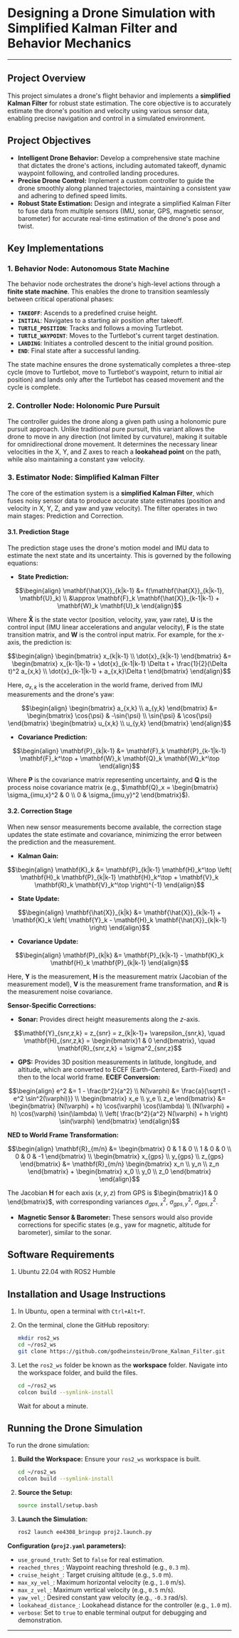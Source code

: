 # Designing a Drone Simulation with Simplified Kalman Filter and Behavior Mechanics

---

## Project Overview

This project simulates a drone's flight behavior and implements a **simplified Kalman Filter** for robust state estimation. The core objective is to accurately estimate the drone's position and velocity using various sensor data, enabling precise navigation and control in a simulated environment.

## Project Objectives

* **Intelligent Drone Behavior:** Develop a comprehensive state machine that dictates the drone's actions, including automated takeoff, dynamic waypoint following, and controlled landing procedures.
* **Precise Drone Control:** Implement a custom controller to guide the drone smoothly along planned trajectories, maintaining a consistent yaw and adhering to defined speed limits.
* **Robust State Estimation:** Design and integrate a simplified Kalman Filter to fuse data from multiple sensors (IMU, sonar, GPS, magnetic sensor, barometer) for accurate real-time estimation of the drone's pose and twist.

## Key Implementations

### 1. Behavior Node: Autonomous State Machine

The behavior node orchestrates the drone's high-level actions through a **finite state machine**. This enables the drone to transition seamlessly between critical operational phases:

* **`TAKEOFF`**: Ascends to a predefined cruise height.
* **`INITIAL`**: Navigates to a starting air position after takeoff.
* **`TURTLE_POSITION`**: Tracks and follows a moving Turtlebot.
* **`TURTLE_WAYPOINT`**: Moves to the Turtlebot's current target destination.
* **`LANDING`**: Initiates a controlled descent to the initial ground position.
* **`END`**: Final state after a successful landing.

The state machine ensures the drone systematically completes a three-step cycle (move to Turtlebot, move to Turtlebot's waypoint, return to initial air position) and lands only after the Turtlebot has ceased movement and the cycle is complete.

### 2. Controller Node: Holonomic Pure Pursuit

The controller guides the drone along a given path using a holonomic pure pursuit approach. Unlike traditional pure pursuit, this variant allows the drone to move in any direction (not limited by curvature), making it suitable for omnidirectional drone movement. It determines the necessary linear velocities in the X, Y, and Z axes to reach a **lookahead point** on the path, while also maintaining a constant yaw velocity.

### 3. Estimator Node: Simplified Kalman Filter

The core of the estimation system is a **simplified Kalman Filter**, which fuses noisy sensor data to produce accurate state estimates (position and velocity in X, Y, Z, and yaw and yaw velocity). The filter operates in two main stages: Prediction and Correction.

#### 3.1. Prediction Stage

The prediction stage uses the drone's motion model and IMU data to estimate the next state and its uncertainty. This is governed by the following equations:

* **State Prediction:**
```math
\begin{align}
\mathbf{\hat{X}}_{k|k-1} &= f(\mathbf{\hat{X}}_{k|k-1}, \mathbf{U}_k) \\
&\approx \mathbf{F}_k \mathbf{\hat{X}}_{k-1|k-1} + \mathbf{W}_k \mathbf{U}_k
\end{align}
```
Where $\mathbf{\hat{X}}$ is the state vector (position, velocity, yaw, yaw rate), $\mathbf{U}$ is the control input (IMU linear accelerations and angular velocity), $\mathbf{F}$ is the state transition matrix, and $\mathbf{W}$ is the control input matrix. For example, for the $x$-axis, the prediction is:
    
```math
\begin{align}
\begin{bmatrix} x_{k|k-1} \\ \dot{x}_{k|k-1} \end{bmatrix} &=
\begin{bmatrix} x_{k-1|k-1} + \dot{x}_{k-1|k-1} \Delta t + \frac{1}{2}(\Delta t)^2 a_{x,k} \\
\dot{x}_{k-1|k-1} + a_{x,k}\Delta t
\end{bmatrix}
\end{align}
```
Here, $a_{x,k}$ is the acceleration in the world frame, derived from IMU measurements and the drone's yaw:
```math
\begin{align}
\begin{bmatrix} a_{x,k} \\ a_{y,k} \end{bmatrix} &=
\begin{bmatrix} \cos{\psi} & -\sin{\psi} \\ \sin{\psi} & \cos{\psi} \end{bmatrix}
\begin{bmatrix} u_{x,k} \\ u_{y,k} \end{bmatrix}
\end{align}
```

* **Covariance Prediction:**
```math
\begin{align}
\mathbf{P}_{k|k-1} &= \mathbf{F}_k \mathbf{P}_{k-1|k-1} \mathbf{F}_k^\top + \mathbf{W}_k \mathbf{Q}_k \mathbf{W}_k^\top
\end{align}
```
Where $\mathbf{P}$ is the covariance matrix representing uncertainty, and $\mathbf{Q}$ is the process noise covariance matrix (e.g., $\mathbf{Q}_x = \begin{bmatrix} \sigma_{imu,x}^2 & 0 \\ 0 & \sigma_{imu,y}^2 \end{bmatrix}$).

#### 3.2. Correction Stage

When new sensor measurements become available, the correction stage updates the state estimate and covariance, minimizing the error between the prediction and the measurement.

* **Kalman Gain:**
```math
\begin{align}
    \mathbf{K}_k &= \mathbf{P}_{k|k-1} \mathbf{H}_k^\top
    \left(
    \mathbf{H}_k \mathbf{P}_{k|k-1} \mathbf{H}_k^\top
    + \mathbf{V}_k \mathbf{R}_k \mathbf{V}_k^\top
    \right)^{-1}
\end{align}
```
* **State Update:**
```math
\begin{align}
    \mathbf{\hat{X}}_{k|k} &= \mathbf{\hat{X}}_{k|k-1} + \mathbf{K}_k
    \left(
    \mathbf{Y}_k - \mathbf{H}_k \mathbf{\hat{X}}_{k|k-1}
    \right)
\end{align}
```
* **Covariance Update:**
```math
\begin{align}
    \mathbf{P}_{k|k} &= \mathbf{P}_{k|k-1} - \mathbf{K}_k \mathbf{H}_k \mathbf{P}_{k|k-1}
\end{align}
```
Here, $\mathbf{Y}$ is the measurement, $\mathbf{H}$ is the measurement matrix (Jacobian of the measurement model), $\mathbf{V}$ is the measurement frame transformation, and $\mathbf{R}$ is the measurement noise covariance.

**Sensor-Specific Corrections:**

* **Sonar:** Provides direct height measurements along the $z$-axis.
```math
\mathbf{Y}_{snr,z,k} = z_{snr} = z_{k|k-1}+ \varepsilon_{snr,k}, \quad \mathbf{H}_{snr,z,k} = \begin{bmatrix}1 & 0 \end{bmatrix}, \quad \mathbf{R}_{snr,z,k} = \sigma^2_{snr,z}
```
* **GPS:** Provides 3D position measurements in latitude, longitude, and altitude, which are converted to ECEF (Earth-Centered, Earth-Fixed) and then to the local world frame.
**ECEF Conversion:**
```math
\begin{align}
    e^2 &= 1 - \frac{b^2}{a^2} \\
    N(\varphi) &= \frac{a}{\sqrt{1 - e^2 \sin^2(\varphi)}} \\
    \begin{bmatrix} x_e \\ y_e \\ z_e \end{bmatrix} &=
    \begin{bmatrix}
    (N(\varphi) + h) \cos(\varphi) \cos(\lambda) \\
    (N(\varphi) + h) \cos(\varphi) \sin(\lambda) \\
    \left( \frac{b^2}{a^2} N(\varphi) + h \right) \sin(\varphi)
    \end{bmatrix}
\end{align}
```
**NED to World Frame Transformation:**
```math
\begin{align}
    \mathbf{R}_{m/n} &= \begin{bmatrix} 0 & 1 & 0 \\ 1 & 0 & 0 \\ 0 & 0 & -1 \end{bmatrix} \\
    \begin{bmatrix} x_{gps} \\ y_{gps} \\ z_{gps} \end{bmatrix} &= \mathbf{R}_{m/n}
    \begin{bmatrix} x_n \\ y_n \\ z_n \end{bmatrix} +
    \begin{bmatrix} x_0 \\ y_0 \\ z_0 \end{bmatrix}
\end{align}
```
The Jacobian $\mathbf{H}$ for each axis ($x, y, z$) from GPS is $\begin{bmatrix}1 & 0 \end{bmatrix}$, with corresponding variances $\sigma^2_{gps,x}$, $\sigma^2_{gps,y}$, $\sigma^2_{gps,z}$.
* **Magnetic Sensor & Barometer:** These sensors would also provide corrections for specific states (e.g., yaw for magnetic, altitude for barometer), similar to the sonar.

## Software Requirements
1. Ubuntu 22.04 with ROS2 Humble

## Installation and Usage Instructions
1. In Ubuntu, open a terminal with `Ctrl+Alt+T`.

2. On the terminal, clone the GitHub repository:
    ```bash
    mkdir ros2_ws
    cd ~/ros2_ws
    git clone https://github.com/godheinstein/Drone_Kalman_Filter.git
    ```
3. Let the `ros2_ws` folder be known as the **workspace** folder. Navigate into the workspace folder, and build the files.
   ```bash
   cd ~/ros2_ws
   colcon build --symlink-install
   ```
    Wait for about a minute.

## Running the Drone Simulation

To run the drone simulation:

1.  **Build the Workspace:** Ensure your `ros2_ws` workspace is built.
    ```bash
    cd ~/ros2_ws
    colcon build --symlink-install
    ```
2.  **Source the Setup:**
    ```bash
    source install/setup.bash
    ```
3.  **Launch the Simulation:**
    ```bash
    ros2 launch ee4308_bringup proj2.launch.py
    ```

**Configuration (`proj2.yaml` parameters):**

* `use_ground_truth`: Set to `false` for real estimation.
* `reached_thres_`: Waypoint reaching threshold (e.g., `0.3` m).
* `cruise_height_`: Target cruising altitude (e.g., `5.0` m).
* `max_xy_vel_`: Maximum horizontal velocity (e.g., `1.0` m/s).
* `max_z_vel_`: Maximum vertical velocity (e.g., `0.5` m/s).
* `yaw_vel_`: Desired constant yaw velocity (e.g., `-0.3` rad/s).
* `lookahead_distance_`: Lookahead distance for the controller (e.g., `1.0` m).
* `verbose`: Set to `true` to enable terminal output for debugging and demonstration.

---
